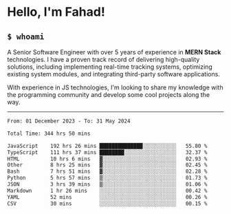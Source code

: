 <h1>Hello, I'm Fahad!</h1>

<h2><code>$ whoami</code></h2>

A Senior Software Engineer with over 5 years of experience in **MERN Stack** technologies. I have a proven track record of delivering high-quality solutions, including implementing real-time tracking systems, optimizing existing system modules, and integrating third-party software applications.

With experience in JS technologies, I'm looking to share my knowledge with the programming community and develop some cool projects along the way.

---

<!--START_SECTION:waka-->

```txt
From: 01 December 2023 - To: 31 May 2024

Total Time: 344 hrs 50 mins

JavaScript    192 hrs 26 mins ██████████████░░░░░░░░░░░   55.80 %
TypeScript    111 hrs 37 mins ████████░░░░░░░░░░░░░░░░░   32.37 %
HTML          10 hrs 6 mins   ▓░░░░░░░░░░░░░░░░░░░░░░░░   02.93 %
Other         8 hrs 25 mins   ▓░░░░░░░░░░░░░░░░░░░░░░░░   02.45 %
Bash          7 hrs 51 mins   ▓░░░░░░░░░░░░░░░░░░░░░░░░   02.28 %
Python        5 hrs 57 mins   ▒░░░░░░░░░░░░░░░░░░░░░░░░   01.73 %
JSON          3 hrs 39 mins   ▒░░░░░░░░░░░░░░░░░░░░░░░░   01.06 %
Markdown      1 hr 26 mins    ░░░░░░░░░░░░░░░░░░░░░░░░░   00.42 %
YAML          52 mins         ░░░░░░░░░░░░░░░░░░░░░░░░░   00.26 %
CSV           30 mins         ░░░░░░░░░░░░░░░░░░░░░░░░░   00.15 %
```

<!--END_SECTION:waka-->

<!--
**heyFahad/heyFahad** is a ✨ _special_ ✨ repository because its `README.md` (this file) appears on your GitHub profile.

Here are some ideas to get you started:

- 🔭 I’m currently working on ...
- 🌱 I’m currently learning ...
- 👯 I’m looking to collaborate on ...
- 🤔 I’m looking for help with ...
- 💬 Ask me about ...
- 📫 How to reach me: ...
- 😄 Pronouns: ...
- ⚡ Fun fact: ...
-->
